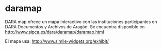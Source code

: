 # daramap
DARA map ofrece un mapa interactivo con las instituciones participantes en DARA Documentos y Archivos de Aragón. Se encuentra disponible en http://www.sipca.es/dara/daramap/daramap.html


El mapa usa: http://www.simile-widgets.org/exhibit/ 
